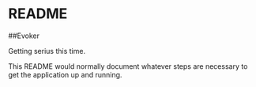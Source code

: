 # README
##Evoker

Getting serius this time.

This README would normally document whatever steps are necessary to get the
application up and running.

